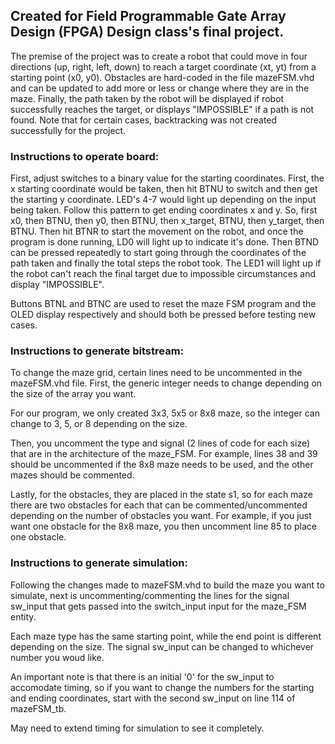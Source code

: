## Created for Field Programmable Gate Array Design (FPGA) Design class's final project.

The premise of the project was to create a robot that could move in four directions (up, right, left, down) to reach a target coordinate (xt, yt) from a starting point (x0, y0).
Obstacles are hard-coded in the file mazeFSM.vhd and can be updated to add more or less or change where they are in the maze.
Finally, the path taken by the robot will be displayed if robot successfully reaches the target, or displays "IMPOSSIBLE" if a path is not found.
Note that for certain cases, backtracking was not created successfully for the project.

### Instructions to operate board:

First, adjust switches to a binary value for the starting coordinates. First, the x starting coordinate would be taken, then hit
BTNU to switch and then get the starting y coordinate. LED's 4-7 would light up depending on the input being taken. Follow this pattern to get 
ending coordinates x and y. So, first x0, then BTNU, then y0, then BTNU, then x_target, BTNU, then y_target, then BTNU.
Then hit BTNR to start the movement on the robot, and once the program is done running, LD0 will light up to indicate
it's done. Then BTND can be pressed repeatedly to start going through the coordinates of the path taken and finally the total steps the robot took.
The LED1 will light up if the robot can't reach the final target due to impossible circumstances and display "IMPOSSIBLE". 

Buttons BTNL and BTNC are used to reset the maze FSM program and the OLED display respectively and should both be pressed before testing new cases.

### Instructions to generate bitstream: 
To change the maze grid, certain lines need to be uncommented in the mazeFSM.vhd file. First, the generic integer needs to change depending on the size of the array you want.

For our program, we only created 3x3, 5x5 or 8x8 maze, so the integer can change to 3, 5, or 8 depending on the size.

Then, you uncomment the type and signal (2 lines of code for each size) that are in the architecture of the maze_FSM.
For example, lines 38 and 39 should be uncommented if the 8x8 maze needs to be used, and the other mazes should be commented.

Lastly, for the obstacles, they are placed in the state s1, so for each maze there are two obstacles for each that can be commented/uncommented depending on the number of obstacles you want.
For example, if you just want one obstacle for the 8x8 maze, you then uncomment line 85 to place one obstacle.

### Instructions to generate simulation:
Following the changes made to mazeFSM.vhd to build the maze you want to simulate, next is uncommenting/commenting
the lines for the signal sw_input that gets passed into the switch_input input for the maze_FSM entity.

Each maze type has the same starting point, while the end point is different depending on the size. The signal sw_input can be changed
to whichever number you woud like.

An important note is that there is an initial '0' for the sw_input to accomodate timing, so if you want to change the numbers for the starting
and ending coordinates, start with the second sw_input on line 114 of mazeFSM_tb.

May need to extend timing for simulation to see it completely.


